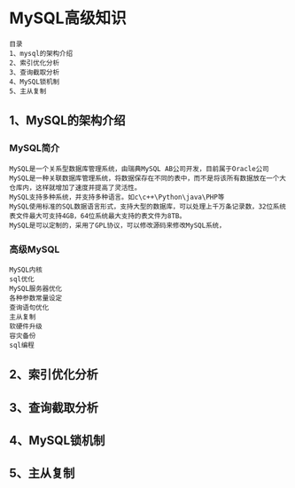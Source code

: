 # MySQL高级知识
	目录
	1、mysql的架构介绍
	2、索引优化分析
	3、查询截取分析
	4、MySQL锁机制
	5、主从复制

## 1、MySQL的架构介绍

### MySQL简介
	MySQL是一个关系型数据库管理系统，由瑞典MySQL AB公司开发，目前属于Oracle公司
	MySQL是一种关联数据库管理系统，将数据保存在不同的表中，而不是将该所有数据放在一个大仓库内，这样就增加了速度并提高了灵活性。
	MySQL支持多种系统，并支持多种语言。如c\c++\Python\java\PHP等
	MySQL使用标准的SQL数据语言形式，支持大型的数据库，可以处理上千万条记录数，32位系统表文件最大可支持4GB，64位系统最大支持的表文件为8TB。
	MySQL是可以定制的，采用了GPL协议，可以修改源码来修改MySQL系统，

### 高级MySQL
	MySQL内核
	sql优化
	MySQL服务器优化
	各种参数常量设定
	查询语句优化
	主从复制
	软硬件升级
	容灾备份
	sql编程

## 2、索引优化分析


## 3、查询截取分析


## 4、MySQL锁机制


## 5、主从复制

